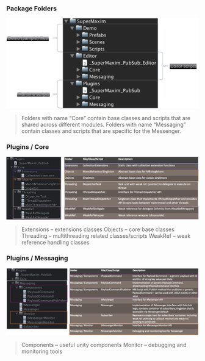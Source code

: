 ### Package Folders
![folders](Images/pack_struct1.png)
> Folders with name “Core” contain base classes and scripts that are shared across different modules.
> Folders with name “Messaging” contain classes and scripts that are specific for the Messenger.
### Plugins / Core
![core](Images/pack_struct2.png)
> Extensions – extensions classes
> Objects – core base classes
> Threading – multithreading related classes/scripts
> WeakRef – weak reference handling classes
### Plugins / Messaging
![messaging](Images/pack_struct3.png)
> Components – useful unity components
> Monitor – debugging and monitoring tools
